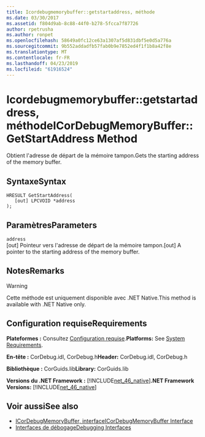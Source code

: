 ```yaml
---
title: Icordebugmemorybuffer::getstartaddress, méthode
ms.date: 03/30/2017
ms.assetid: f804d9ab-8c88-44f0-b278-5fcca7f87726
author: rpetrusha
ms.author: ronpet
ms.openlocfilehash: 58649a0fc12ce63a1307af5d831dbf5e0d5a776a
ms.sourcegitcommit: 9b552addadfb57fab0b9e7852ed4f1f1b8a42f8e
ms.translationtype: MT
ms.contentlocale: fr-FR
ms.lasthandoff: 04/23/2019
ms.locfileid: "61916524"
---
```

# <a name="icordebugmemorybuffergetstartaddress-method"></a><span data-ttu-id="800f5-102">Icordebugmemorybuffer::getstartaddress, méthode</span><span class="sxs-lookup"><span data-stu-id="800f5-102">ICorDebugMemoryBuffer::GetStartAddress Method</span></span>
<span data-ttu-id="800f5-103">Obtient l'adresse de départ de la mémoire tampon.</span><span class="sxs-lookup"><span data-stu-id="800f5-103">Gets the starting address of the memory buffer.</span></span>  
  
## <a name="syntax"></a><span data-ttu-id="800f5-104">Syntaxe</span><span class="sxs-lookup"><span data-stu-id="800f5-104">Syntax</span></span>  
  
```  
HRESULT GetStartAddress(  
   [out] LPCVOID *address  
);  
```  
  
## <a name="parameters"></a><span data-ttu-id="800f5-105">Paramètres</span><span class="sxs-lookup"><span data-stu-id="800f5-105">Parameters</span></span>  
 `address`  
 <span data-ttu-id="800f5-106">[out] Pointeur vers l'adresse de départ de la mémoire tampon.</span><span class="sxs-lookup"><span data-stu-id="800f5-106">[out] A pointer to the starting address of the memory buffer.</span></span>  
  
## <a name="remarks"></a><span data-ttu-id="800f5-107">Notes</span><span class="sxs-lookup"><span data-stu-id="800f5-107">Remarks</span></span>  
  
> [!WARNING]
>  <span data-ttu-id="800f5-108">Cette méthode est uniquement disponible avec .NET Native.</span><span class="sxs-lookup"><span data-stu-id="800f5-108">This method is available with .NET Native only.</span></span>  
  
## <a name="requirements"></a><span data-ttu-id="800f5-109">Configuration requise</span><span class="sxs-lookup"><span data-stu-id="800f5-109">Requirements</span></span>  
 <span data-ttu-id="800f5-110">**Plateformes :** Consultez [Configuration requise](../../../../docs/framework/get-started/system-requirements.md).</span><span class="sxs-lookup"><span data-stu-id="800f5-110">**Platforms:** See [System Requirements](../../../../docs/framework/get-started/system-requirements.md).</span></span>  
  
 <span data-ttu-id="800f5-111">**En-tête :** CorDebug.idl, CorDebug.h</span><span class="sxs-lookup"><span data-stu-id="800f5-111">**Header:** CorDebug.idl, CorDebug.h</span></span>  
  
 <span data-ttu-id="800f5-112">**Bibliothèque :** CorGuids.lib</span><span class="sxs-lookup"><span data-stu-id="800f5-112">**Library:** CorGuids.lib</span></span>  
  
 <span data-ttu-id="800f5-113">**Versions du .NET Framework :** [!INCLUDE[net_46_native](../../../../includes/net-46-native-md.md)]</span><span class="sxs-lookup"><span data-stu-id="800f5-113">**.NET Framework Versions:** [!INCLUDE[net_46_native](../../../../includes/net-46-native-md.md)]</span></span>  
  
## <a name="see-also"></a><span data-ttu-id="800f5-114">Voir aussi</span><span class="sxs-lookup"><span data-stu-id="800f5-114">See also</span></span>

- [<span data-ttu-id="800f5-115">ICorDebugMemoryBuffer, interface</span><span class="sxs-lookup"><span data-stu-id="800f5-115">ICorDebugMemoryBuffer Interface</span></span>](../../../../docs/framework/unmanaged-api/debugging/icordebugmemorybuffer-interface.md)
- [<span data-ttu-id="800f5-116">Interfaces de débogage</span><span class="sxs-lookup"><span data-stu-id="800f5-116">Debugging Interfaces</span></span>](../../../../docs/framework/unmanaged-api/debugging/debugging-interfaces.md)
